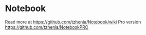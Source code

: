 # Notebook
Read more at https://github.com/tzhenia/Notebook/wiki
Pro version https://github.com/tzhenia/NotebookPRO
